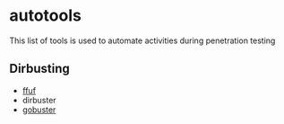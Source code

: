 # autotools

This list of tools is used to automate activities during penetration testing

## Dirbusting
- [ffuf](https://github.com/ffuf/ffuf)
- dirbuster
- [gobuster](https://github.com/OJ/gobuster)
